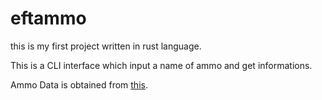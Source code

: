 # eftammo

this is my first project written in rust language.

This is a CLI interface which input a name of ammo and get informations.

Ammo Data is obtained from [this](https://www.reddit.com/r/EscapefromTarkov/comments/7kz9kh/ammo_values/).
